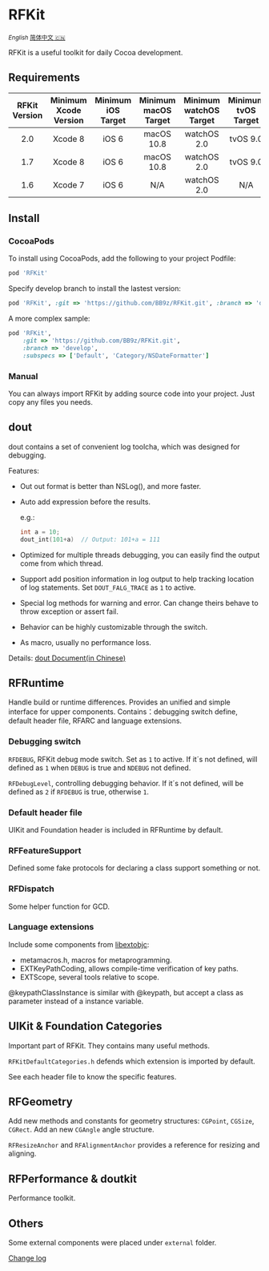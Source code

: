 # RFKit

<base href="//github.com/BB9z/RFKit/blob/master/" />

<small>*English* [简体中文 :cn:](README~zh-hans.md)</small>

RFKit is a useful toolkit for daily Cocoa development.

## Requirements

| RFKit Version | Minimum Xcode Version | Minimum iOS Target  | Minimum macOS Target | Minimum watchOS Target | Minimum tvOS Target |
|:-------------:|:---------------------:|:-------------------:|:--------------------:|:----------------------:|:-------------------:|
| 2.0           | Xcode 8               | iOS 6  | macOS 10.8  | watchOS 2.0 | tvOS 9.0 |
| 1.7           | Xcode 8               | iOS 6  | macOS 10.8  | watchOS 2.0 | tvOS 9.0 |
| 1.6           | Xcode 7               | iOS 6  | N/A         | watchOS 2.0 | N/A      |

## Install

### CocoaPods

To install using CocoaPods, add the following to your project Podfile:

```ruby
pod 'RFKit'
```

Specify develop branch to install the lastest version:

```ruby
pod 'RFKit', :git => 'https://github.com/BB9z/RFKit.git', :branch => 'develop'
```

A more complex sample:

```ruby
pod 'RFKit',
    :git => 'https://github.com/BB9z/RFKit.git',
    :branch => 'develop',
    :subspecs => ['Default', 'Category/NSDateFormatter']
```

### Manual

You can always import RFKit by adding source code into your project. Just copy any files you needs.

## dout

dout contains a set of convenient log toolcha, which was designed for debugging.

Features:

* Out out format is better than NSLog(), and more faster.
* Auto add expression before the results.

  e.g.:

  ```c
  int a = 10;
  dout_int(101+a)  // Output: 101+a = 111
  ```

* Optimized for multiple threads debugging, you can easily find the output come from which thread.
* Support add position information in log output to help tracking location of log statements. Set `DOUT_FALG_TRACE` as `1` to active. 
* Special log methods for warning and error. Can change theirs behave to throw exception or assert fail.
* Behavior can be highly customizable through the switch.
* As macro, usually no performance loss.

Details: [dout Document(in Chinese)](doc/dout.md)

## RFRuntime

Handle build or runtime differences. Provides an unified and simple interface for upper components. Contains：debugging switch define, default header file, RFARC and language extensions.

### Debugging switch

`RFDEBUG`, RFKit debug mode switch. Set as `1` to active. If it´s not defined, will defined as `1` when `DEBUG` is true and `NDEBUG` not defined.

`RFDebugLevel`, controlling debugging behavior. If it´s not defined, will be defined as `2` if `RFDEBUG` is true, otherwise `1`.

### Default header file

UIKit and Foundation header is included in RFRuntime by default.

### RFFeatureSupport

Defined some fake protocols for declaring a class support something or not.

### RFDispatch

Some helper function for GCD.

### Language extensions

Include some components from [libextobjc](https://github.com/jspahrsummers/libextobjc):

* metamacros.h, macros for metaprogramming.
* EXTKeyPathCoding, allows compile-time verification of key paths.
* EXTScope, several tools relative to scope.

@keypathClassInstance is similar with @keypath, but accept a class as parameter instead of a instance variable.

## UIKit & Foundation Categories

Important part of RFKit. They contains many useful methods.

`RFKitDefaultCategories.h` defends which extension is imported by default.

See each header file to know the specific features.

## RFGeometry

Add new methods and constants for geometry structures: `CGPoint`, `CGSize`, `CGRect`. Add an new `CGAngle` angle structure.

`RFResizeAnchor` and `RFAlignmentAnchor` provides a reference for resizing and aligning.

## RFPerformance & doutkit

Performance toolkit.

## Others

Some external components were placed under `external` folder.

[Change log](https://github.com/BB9z/RFKit/releases)
